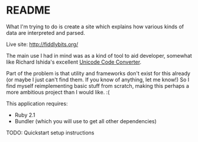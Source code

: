 # README

What I'm trying to do is create a site which explains how various kinds of data are interpreted and parsed.

Live site: http://fiddlybits.org/

The main use I had in mind was as a kind of tool to aid developer, somewhat like Richard Ishida's excellent [Unicode Code Converter][1].

Part of the problem is that utility and frameworks don't exist for this already (or maybe I just can't find them. If you know of anything, let me know!) So I find myself reimplementing basic stuff from scratch, making this perhaps a more ambitious project than I would like. :(

This application requires:

* Ruby 2.1
* Bundler (which you will use to get all other dependencies)

TODO: Quickstart setup instructions



[1]: http://rishida.net/tools/conversion/
